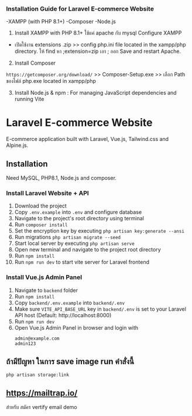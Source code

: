 ### Installation Guide for Laravel E-commerce Website

-XAMPP (with PHP 8.1+)
-Composer
-Node.js

1. Install XAMPP with PHP 8.1+
   ใช้แค่ apache กับ mysql
   Configure XAMPP

-   เปิดใช้งาน extensions .zip >> config php.ini file located in the xampp/php directory.
    ให้ find หา ;extension=zip เอา ; ออก Save and restart Apache.

2. Install Composer

`https://getcomposer.org/download/` >> Composer-Setup.exe >> เลือก Path ของไฟล์ php.exe located in xampp/php

3. Install Node.js & npm : For managing JavaScript dependencies and running Vite

# Laravel E-commerce Website

E-commerce application built with Laravel, Vue.js, Tailwind.css and Alpine.js. <br>

## Installation

Need MySQL, PHP8.1, Node.js and composer.

### Install Laravel Website + API

1. Download the project
2. Copy `.env.example` into `.env` and configure database
3. Navigate to the project's root directory using terminal
4. Run `composer install`
5. Set the encryption key by executing `php artisan key:generate --ansi`
6. Run migrations `php artisan migrate --seed`
7. Start local server by executing `php artisan serve`
8. Open new terminal and navigate to the project root directory
9. Run `npm install`
10. Run `npm run dev` to start vite server for Laravel frontend

### Install Vue.js Admin Panel

1. Navigate to `backend` folder
2. Run `npm install`
3. Copy `backend/.env.example` into `backend/.env`
4. Make sure `VITE_API_BASE_URL` key in `backend/.env` is set to your Laravel API host (Default: http://localhost:8000)
5. Run `npm run dev`
6. Open Vue.js Admin Panel in browser and login with
    ```
    admin@example.com
    admin123
    ```

## ถ้ามีปัญหา ในการ save image run คำสั่งนี้

`php artisan storage:link`

## https://mailtrap.io/

สำหรับ สมัคร vertify email demo
